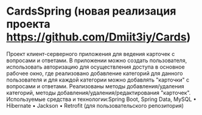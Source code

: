 # CardsSpring (новая реализация проекта https://github.com/Dmiit3iy/Cards)
Проект клиент-серверного приложения для ведения карточек с вопросами и ответами. 
В приложении можно создать пользователя, использовать авторизацию для осуществления доступа в основное рабочее окно, где реализовано добавление категорий для данного пользователя и для каждой категории можно добавлять "карточки" с вопросами и ответами.
Реализованы методы добавления/удаления категорий, методы добавления/удаления/редактирования "карточек". 
Используемые средства и технологии:Spring Boot, Spring Data, MySQL • Hibernate • Jackson • Retrofit (для пользовательского репозитория)
